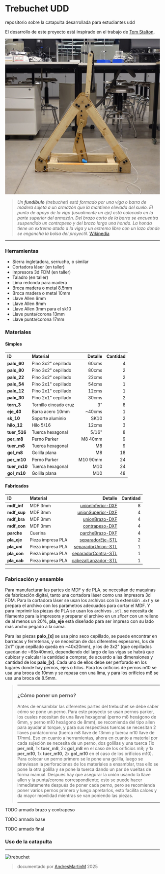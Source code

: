 # Trebuchet UDD 
repositorio sobre la catapulta desarrollada para estudiantes udd

El desarrollo de este proyecto está inspirado en el trabajo de [Tom Stalton](https://www.youtube.com/@TomStantonEngineering).

![foto trebuchet](img/treb01.jpg)

>*Un **fundíbulo** (trebuchet) está formado por una viga o barra de madera sujeta a un armazón que la mantiene elevada del suelo. El punto de apoyo de la viga (usualmente un eje) está colocado en la parte superior del armazón. Del brazo corto de la barra se encuentra suspendido un contrapeso y del brazo largo una honda. La honda tiene un extremo atado a la viga y un extremo libre con un lazo donde se engancha la bolsa del proyectil.*
>[Wikipedia](https://es.wikipedia.org/wiki/Fundibulo)

---

### Herramientas
- Sierra ingletadora, serrucho, o similar
- Cortadora láser (en taller)
- Impresora 3d FDM (en taller)
- Taladro (en taller)
- Lima redonda para madera
- Broca madera o metal 8.5mm
- Broca madera o metal 10mm
- Llave Allen 6mm
- Llave Allen 8mm
- Llave Allen 3mm para el sk10
- Llave punta/corona 13mm
- Llave punta/corona 17mm


### Materiales

#### Simples

|ID| Material | Detalle | Cantidad |
|:---|:---|---:|---:|
|**palo_60**| Pino 3x2" cepillado | 60cms| 4 |
|**palo_80**| Pino 3x2" cepillado | 80cms| 2 |
|**palo_22**| Pino 3x2" cepillado | 22cms| 2 |
|**palo_54**| Pino 2x1" cepillado | 54cms| 1 |
|**palo_12**| Pino 2x1" cepillado | 12cms| 1 |
|**palo_30**| Pino 2x1" cepillado | 30cms| 2 |
|**torn_3**| Tornillo cincado cruz | 3"| 8 |
|**eje_40**| Barra acero 10mm | ~40cms | 1 |
|**sk_10**| Soporte aluminio | SK10 | 2 |
|**hilo_12**| Hilo 5/16 | 12cms | 3 |
|**tuer_516**| Tuerca hexagonal | 5/16" | 8 |
|**per_m8**| Perno Parker | M8 40mm | 9 |
|**tuer_m8**| Tuerca hexagonal | M8 | 9 |
|**gol_m8**| Golilla plana | M8 | 18 |
|**per_m10**| Perno Parker | M10 90mm | 24 |
|**tuer_m10**| Tuerca hexagonal | M10 | 24 |
|**gol_m10**| Golilla plana | M10 | 48 |

#### Fabricados

|ID| Material | Detalle | Cantidad |
|:---|:---|---:|---:|
|**mdf_inf**| MDF 3mm | [unionInferior-DXF](/archivos/CORREGIDOunionInferiorBaseCatapulta-MDF3mm-16xCatapulta-48Total.dxf) | 8 |
|**mdf_sup**| MDF 3mm | [unionSuperior-DXF](/archivos/CORREGIDOunionSuperiorBaseCatapulta-MDF3mm-8xCatapulta-24Total.dxf) | 4 |
|**mdf_bra**| MDF 3mm | [unionBrazo-DXF](/archivos/unionBrazoContrapeso-MDF3mm-4xCatapulta-12Total.dxf) | 4 |
|**mdf_con**| MDF 3mm | [contrapeso-DXF](/archivos/contrapesoCatapulta-MDF3mm-4xCatapulta-12Total.dxf) | 4 |
|**parche**| Cuerina | [parcheBrazo-DXF](/archivos/parcheCatapultaV2-1xCatapulta.dxf) | 4 |
|**pla_eje**| Pieza impresa PLA | [separadorEje-STL](/archivos/separadorEjeCentral-2xCatapulta-6Total.stl) | 2 |
|**pla_uni**| Pieza impresa PLA | [separadorUnion-STL](/archivos/separadorEjeContrapeso-1xCatapulta-3Total.stl) | 1 |
|**pla_con**| Pieza impresa PLA | [separadorContra-STL](/archivos/separadorMdfContrapeso-1xCatapulta-3Total.stl) | 1 |
|**pla_cab**| Pieza impresa PLA | [cabezalLanzador-STL](/archivos/cabezalLanzador-1xCatapulta-3Total.stl) | 1 |


----

### Fabricación y ensamble

Para manufacturar las partes de MDF y de PLA, se necesitan de maquinas de fabricación digital, tanto una cortadora láser como una impresora 3d FDM. Para la cortadora láser se usan los archivos con la extensión `.dxf` y se prepara el archivo con los parámetros adecuados para cortar el MDF. Y para imprimir las piezas de PLA se usan los archivos `.stl`, se necesita de filamento para la impresora y preparar el archivo en un *slicer* con un relleno de al menos un 20%, **pla_eje** está diseñado para ser impreso con su lado más ancho pegado a la cama.

Para las piezas **palo_[x]** se usa pino seco cepillado, se puede encontrar en barracas y ferreterías, y se necesitan de dos diferentes espesores, los de 2x1" (que cepillado queda en ~40x20mm), y los de 3x2" (que cepillados quedan de ~65x40mm), dependiendo del largo de las vigas se habrá que cubicar y calcular la cantidad a comprar, de acuerdo a las dimensiones y cantidad de los **palo_[x]**. Cada uno de ellos debe ser perforado en los lugares donde hay pernos, ejes o hilos. Para los orificios de pernos m10 se usa una broca de 10mm y se repasa con una lima, y para los orificios m8 se usa una broca de 8.5mm.

>___
>### ¿Cómo poner un perno?
>Antes de ensamblar las diferentes partes del trebuchet se debe saber cómo se pone un perno. Para este proyecto se usan pernos parker, los cuales necesitan de una llave hexagonal (perno m8 hexágono de 6mm, y perno m10 hexágono de 8mm), se recomienda del tipo allen para ayudar al torque, y para sus respectivas tuercas se necesitan 2 llaves punta/corona (tuerca m8 llave de 13mm y tuerca m10 llave de 17mm). Eso en cuanto a herramientas, ahora en cuanto a material por cada sujeción se necesita de un perno, dos golillas y una tuerca (1x **per_m8**, 1x **tuer_m8**, 2x **gol_m8** en el caso de los orificios m8; y 1x **per_m10**, 1x **tuer_m10**, 2x **gol_m10** en el caso de los orificios m10). Para colocar un perno primero se le pone una golilla, luego se atraviesan la perforaciones de los materiales a ensamblar, tras ello se pone la otra golilla y se pone la tuerca dando un par de vueltas de forma manual. Después hay que asegurar la unión usando la llave allen y la punta/corona correspondiente; esto se puede hacer inmediatemente después de poner cada perno, pero se recomienda poner varios pernos primero y luego apretarlos, esto facilita calces y da mayor movilidad mientras se van poniendo las piezas. 
>___

TODO armado brazo y contrapeso

TODO armado base

TODO armado final

### Uso de la catapulta

---
![trebuchet](https://web.archive.org/web/20090728004740/http://us.geocities.com/krashous/imagenes/Animaciones/trebuchet2.gif)


>documentado por [AndresMartinM](https://github.com/AndresMartinM) 2025